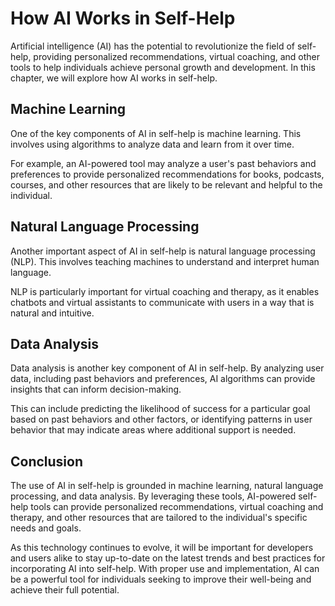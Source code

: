 How AI Works in Self-Help
===================================================================

Artificial intelligence (AI) has the potential to revolutionize the field of self-help, providing personalized recommendations, virtual coaching, and other tools to help individuals achieve personal growth and development. In this chapter, we will explore how AI works in self-help.

Machine Learning
----------------

One of the key components of AI in self-help is machine learning. This involves using algorithms to analyze data and learn from it over time.

For example, an AI-powered tool may analyze a user's past behaviors and preferences to provide personalized recommendations for books, podcasts, courses, and other resources that are likely to be relevant and helpful to the individual.

Natural Language Processing
---------------------------

Another important aspect of AI in self-help is natural language processing (NLP). This involves teaching machines to understand and interpret human language.

NLP is particularly important for virtual coaching and therapy, as it enables chatbots and virtual assistants to communicate with users in a way that is natural and intuitive.

Data Analysis
-------------

Data analysis is another key component of AI in self-help. By analyzing user data, including past behaviors and preferences, AI algorithms can provide insights that can inform decision-making.

This can include predicting the likelihood of success for a particular goal based on past behaviors and other factors, or identifying patterns in user behavior that may indicate areas where additional support is needed.

Conclusion
----------

The use of AI in self-help is grounded in machine learning, natural language processing, and data analysis. By leveraging these tools, AI-powered self-help tools can provide personalized recommendations, virtual coaching and therapy, and other resources that are tailored to the individual's specific needs and goals.

As this technology continues to evolve, it will be important for developers and users alike to stay up-to-date on the latest trends and best practices for incorporating AI into self-help. With proper use and implementation, AI can be a powerful tool for individuals seeking to improve their well-being and achieve their full potential.
